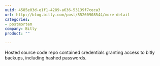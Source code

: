 ```yaml
---
uuid: 4585e03d-e1f1-4289-a636-53139f7ceca3
url: http://blog.bitly.com/post/85260908544/more-detail
categories:
- postmortem
company: Bitly
product: ""

---
```


Hosted source code repo contained credentials granting access to bitly backups, including hashed passwords.
